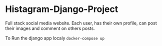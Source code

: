 # Histagram-Django-Project
Full stack social media website. Each user, has their own profile, can post their images and comment on others posts.

To Run the django app localy
    `docker-compose up`